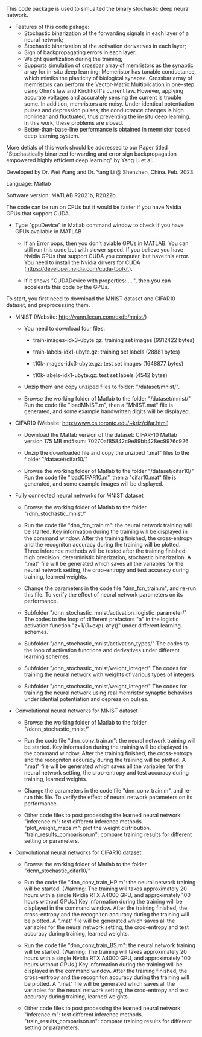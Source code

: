 This code package is used to simualted the binary stochastic deep neural network.

- Features of this code pakage:
    - Stochastic binarization of the forwarding signals in each layer of a neural network;
    - Stochastic binarization of the activation derivatives in each layer;
    - Sign of backpropagating errors in each layer;
    - Weight quantization during the training;
    - Supports simulation of crossbar array of memristors as the synaptic array for in-situ deep learning:
        Memeristor has tunable conductance, which mimiks the plasticity of biological synapse.
        Crossbar array of memristors can perform the Vector-Matrix Multiplication in one-step using Ohm's law and Kirchhoff's current law. 
        However, applying accurate voltages and accurately sensing the current is trouble some. 
        In addition, memristors are noisy. Under identical potentiation pulses and depression pulses, the conductance changes is high nonlinear and fluctuated, thus preventing the in-situ deep learning. 
        In this work, these problems are sloved.
    - Better-than-base-line performance is obtained in memristor based deep learning system. 

More detials of this work should be addressed to our Paper titled "Stochastically binarized forwarding and error sign backpropagation empowered highly efficient deep learning" by Yang Li et al.

Developed by Dr. Wei Wang and Dr. Yang Li @ Shenzhen, China. Feb. 2023.

Language: Matlab

Software version: MATLAB R2021b, R2022b.

The code can be run on CPUs but it would be faster if you have Nvidia GPUs that support CUDA.

- Type "gpuDevice" in Matlab command window to check if you have GPUs available in MATLAB

    - If an Error pops, then you don't aviable GPUs in MATLAB. 
        You can still run this code but with slower speed.
        If you believe you have Nvidia GPUs that support CUDA you computer, but have this error. You need to install the Nvidia drivers for CUDA (https://developer.nvidia.com/cuda-toolkit). 
        
    - If it shows "CUDADevice with properties: ....", then you can accelearte this code by the GPUs.


To start, you first need to download the MNIST dataset and CIFAR10 dataset, and preprocessing them.

- MNIST (Website: http://yann.lecun.com/exdb/mnist/)

    - You need to download four files: 
    
        - train-images-idx3-ubyte.gz:  training set images (9912422 bytes)
      
        - train-labels-idx1-ubyte.gz:  training set labels (28881 bytes)
      
        - t10k-images-idx3-ubyte.gz:   test set images (1648877 bytes)
      
        - t10k-labels-idx1-ubyte.gz:   test set labels (4542 bytes)
    
    - Unzip them and copy unziped files to folder: "/dataset/mnist/".
    
    - Browse the working folder of Matlab to the folder "/dataset/mnist/"
        Run the code file "loadMNIST.m", then a "MNIST.mat" file is generated, and some example handwritten digits will be displayed. 

- CIFAR10 (Website: http://www.cs.toronto.edu/~kriz/cifar.html)
    - Download the Matlab version of the dataset: 
        CIFAR-10 Matlab version	175 MB	md5sum: 70270af85842c9e89bb428ec9976c926

    - Unzip the downloaded file and copy the unziped ".mat" files to the flolder "/dataset/cifar10/"
    
    - Browse the working folder of Matlab to the folder "/dataset/cifar10/"
        Run the code file "loadCIFAR10.m", then a "cifar10.mat" file is generated, and some example images will be displayed. 

- Fully connected neural networks for MNIST dataset

    - Browse the working folder of Matlab to the folder "/dnn_stochastic_mnist/"

    - Run the code file "dnn_fcn_train.m": the neural network training will be started.
        Key information during the training will be displayed in the command window.
        After the training finished, the cross-entropy and the recogniton accuracy during the training will be plotted.
        Three inference methods will be tested after the training finished: high precision, deterministic binarization, stochastic binarization.
        A ".mat" file will be generated which saves all the variables for the neural network setting, the croo-entropy and test accuracy during training, learned weights. 
    
    - Change the parameters in the code file "dnn_fcn_train.m", and re-run this file.
        To verify the effect of neural network parameters on its performance.
    
    - Subfolder "/dnn_stochastic_mnist/activation_logistic_parameter/"
        The codes to the loop of different prefactors "a" in the logistic activation function "z=1/(1+exp(-a*y))" under different learning schemes.
    
    - Subfolder "/dnn_stochastic_mnist/activation_types/"
        The codes to the loop of activation functions and derivatives under different learning schemes.

    - Subfolder "/dnn_stochastic_mnist/weight_integer/"
        The codes for training the neural network with weights of various types of integers.

    - Subfolder "/dnn_stochastic_mnist/weight_integer/"
        The codes for training the neural network using real memristor synaptic behaviors under idential potentiation and depression pulses. 

- Convolutional neural networks for MNIST dataset
    - Browse the working folder of Matlab to the folder "/dcnn_stochastic_mnist/"

    - Run the code file "dnn_conv_train.m": the neural network training will be started.
        Key information during the training will be displayed in the command window.
        After the training finished, the cross-entropy and the recogniton accuracy during the training will be plotted.
        A ".mat" file will be generated which saves all the variables for the neural network setting, the croo-entropy and test accuracy during training, learned weights. 
    
    - Change the parameters in the code file "dnn_conv_train.m", and re-run this file.
        To verify the effect of neural network parameters on its performance.

    - Other code files to post processing the learned neural network:
        "inference.m": test different inference methods.
        "plot_weight_maps.m": plot the weight distribution.
        "train_results_comparison.m": compare training results for different setting or parameters.

- Convolutional neural networks for CIFAR10 dataset
    - Browse the working folder of Matlab to the folder "dcnn_stochastic_cifar10/"

    - Run the code file "dnn_conv_train_HP.m": the neural network training will be started.
        (Warning: The training will takes approximately 20 hours with a single Nvidia RTX A4000 GPU, and approximately 100 hours without GPUs.)
        Key information during the training will be displayed in the command window.
        After the training finished, the cross-entropy and the recogniton accuracy during the training will be plotted.
        A ".mat" file will be generated which saves all the variables for the neural network setting, the croo-entropy and test accuracy during training, learned weights. 
    
    - Run the code file "dnn_conv_train_BS.m": the neural network training will be started.
        (Warning: The training will takes approximately 20 hours with a single Nvidia RTX A4000 GPU, and approximately 100 hours without GPUs.)
        Key information during the training will be displayed in the command window.
        After the training finished, the cross-entropy and the recogniton accuracy during the training will be plotted.
        A ".mat" file will be generated which saves all the variables for the neural network setting, the croo-entropy and test accuracy during training, learned weights. 
    
    - Other code files to post processing the learned neural network:
        "inference.m": test different inference methods.
        "train_results_comparison.m": compare training results for different setting or parameters.
